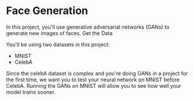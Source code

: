 # Face Generation
In this project, you'll use generative adversarial networks (GANs) to generate new images of faces.
Get the Data

You'll be using two datasets in this project:

  - MNIST
  - CelebA


Since the celebA dataset is complex and you're doing GANs in a project for the first time, we want you to test your neural network on MNIST before CelebA. Running the GANs on MNIST will allow you to see how well your model trains sooner.
